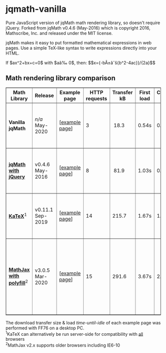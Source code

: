 # jqmath-vanilla
Pure JavaScript version of jqMath math rendering library, so doesn't require jQuery. 
Forked from jqMath v0.4.6 (May-2016) which is copyright 2016, Mathscribe, Inc. and released under the MIT license.

jqMath makes it easy to put formatted mathematical expressions in web pages. 
Use a simple TeX-like syntax to write expressions directly into your HTML.

If \$ax^2+bx+c=0\$ with \$aâ‰ 0\$, then: \$\$x={-bÂ±âˆš{b^2-4ac}}/{2a}\$\$

<h2>Math rendering library comparison</h2>

<table border='1'>
<thead><tr><th>Math Library</th><th>Release</th><th>Example page</th><th>HTTP<br/>requests</th><th>Transfer<br/>kB</th><th>First<br/>load</th><th>Cached<br/>load</th><th>Browser support</th></tr></thead>
<tbody>
<tr><td><b>Vanilla jqMath</b></td><td><i>n/a</i><br/>May-2020</td><td>[<a href='examples/jqmath-vanilla.html'>example page</a>]</td>
    <td>3</td><td>&nbsp;18.3</td><td>0.54s</td><td>0.47s</td><td>IE9+, Edge, FF?, Chrome ?, Safari ?, Opera ?</td></tr>
<tr><td><b><a href='https://mathscribe.com/author/jqmath.html' target='_blank' title='jqMath homepage'>jqMath with jQuery</a></b></td><td>v0.4.6<br/>May-2016</td><td>[<a href='examples/jqmath-jquery.html'>example page</a>]</td>
    <td>8</td><td>&nbsp;81.9</td><td>1.03s</td><td>0.90s</td><td>IE6+, FF2+, Chrome, Safari 3+, Opera 9+</td></tr>
<tr><td><b><a href='https://katex.org/' target='_blank' title='KaTeX homepage'>KaTeX</a></b><sup>1</sup></td><td>v0.11.1<br/>Sep-2019</td><td>[<a href='examples/katex.html'>example page</a>]</td>
    <td>14</td><td>215.7</td><td>1.67s</td><td>1.19s</td><td>IE9+, Edge, FF?, Chrome ?, Safari ?, Opera ?</td></tr>
<tr><td><b><a href='https://www.mathjax.org/' target='_blank' title='MathJax homepage'>MathJax with polyfill</a></b><sup>2</sup></td><td>v3.0.5<br/>Mar-2020</td><td>[<a href='examples/mathjax.html'>example page</a>]</td>
    <td>15</td><td>291.6</td><td>3.67s</td><td>2.66s</td><td>IE11+, Edge, FF38+, Chrome 29+, Safari 9+, Opera 33+, iOS 9+, Android 4+</td></tr>
</tbody>
</table>
The download transfer size &amp; load <i>time-until-idle</i> of each example page was performed with FF76 on a desktop PC.<br/>
<sup>1</sup>KaTeX can alternatively be run server-side for compatibility with <u>all</u> browsers<br/>
<sup>2</sup>MathJax v2.x supports older browsers including IE6-10
